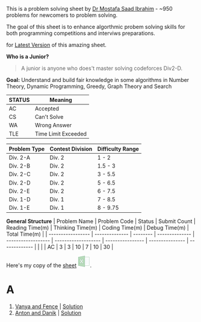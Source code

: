 This is a problem solving sheet by [Dr Mostafa Saad Ibrahim](https://sites.google.com/site/mostafasibrahim/) - ~950 problems for newcomers to problem solving.

The goal of this sheet is to enhance algorthmic probem solving skills for both programming competitions and interviws preparations.

for [Latest Version](https://goo.gl/unDETI) of this amazing sheet.

**Who is a Junior?**
> A junior is anyone who does't master solving codeforces Div2-D.

**Goal:**
Understand and build fair knowledge in some
algorithms in Number Theory, Dynamic Programming,
Greedy, Graph Theory and Search



| STATUS  | Meaning                |
|------- |------------------------ |
| AC     | Accepted                |
| CS     | Can't Solve             |
| WA     | Wrong Answer            |
| TLE    | Time Limit Exceeded     |


| Problem Type | Contest Division | Difficulty Range |
|--------------|------------------|------------------|
| Div. 2-A     | Div. 2           | 1 - 2            |
| Div. 2-B     | Div. 2           | 1.5 - 3          |
| Div. 2-C     | Div. 2           | 3 - 5.5          |
| Div. 2-D     | Div. 2           | 5 - 6.5          |
| Div. 2-E     | Div. 2           | 6 - 7.5          |
| Div. 1-D     | Div. 1           | 7 - 8.5          |
| Div. 1-E     | Div. 1           | 8 - 9.75         |


**General Structure**
| Problem Name      | Problem Code   | Status   | Submit Count   | Reading Time(m)    | Thinking Time(m)    | Coding Time(m)   | Debug Time(m)   | Total Time(m) |
| ----------------- | -------------- | -------- | -------------- | ------------------ | ------------------- | ---------------- | --------------- | ------------- |
|                   |                | AC       | 3              | 3                  | 10                  | 7                | 10              | 30            |


Here's my copy of the [sheet](https://docs.google.com/spreadsheets/d/1JeCBL2MFT4HQXL-UX9cvfjNY--pi9KwqHMHIzTQC1lk/edit?usp=sharing) <img src="./Excel.svg" alt="Alt text" style="max-width:100%;" />.




# A

1. [Vanya and Fence](http://codeforces.com/contest/677/problem/A) | [Solution](./Code/1.cpp) 
2. [Anton and Danik](http://codeforces.com/contest/734/problem/A) | [Solution](./Code/2.cpp) 
 





